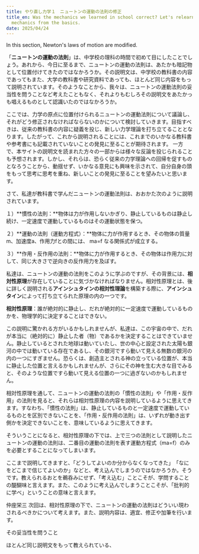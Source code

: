 ```yaml
---
title: やり直し力学１　ニュートンの運動の法則の修正
title_en: Was the mechanics we learned in school correct? Let's relearn
  mechanics from the basics.
date: 2025/04/24
---
```

In this section, Newton's laws of motion are modified.

「**ニュートンの運動の法則**」は、中学校の理科の時間で初めて目にしたことでしょう。あれから、今日に至るまで、ニュートンの運動の法則は、あたかも暗記物として位置付けてきたのではなかろうか。その説明文は、中学校の教科書の内容であってもまた、大学の教科書や研究資料であっても、ほとんど同じ内容をもって説明されています。そのようなことから、我々は、ニュートンの運動法則の妥当性を問うことなど考えたこともなく、それよりもむしろその説明文をあたかっも唱えるものとして認識いたのではなかろうか。

ここでは、力学の原点に位置付けられるニュートンの運動法則について議論し、それがどう修正されなければならないのかについて検討していきます。目指すべきは、従来の教科書の内容に疑義を投じ、新しい力学理論を打ち立てることとなります。したがって、これから説明されることには、これまでのいかなる教科書や参考書にも記載されていないことの発見に至ることが期待されます。
一方で、本サイトの説明文を読まれた方々の一部からは様々な反論を投じられることも予想されます。しかし、それらは、恐らく従来の力学理論への回帰を促すものとなろうことから、動揺せず、いかなる意見にも興味を示されて、自分自身の頭をもって思考に思考を重ね、新しいことの発見に至ることを望みたいと思います。

さて、私達が教科書で学んだニュートンの運動法則は、おおかた次のように説明されています。

１）**慣性の法則：**物体は力が作用しないかぎり、静止しているものは静止し続け、一定速度で運動しているものはその運動状態を保つ。

２）**運動の法則（運動方程式）：**物体に力が作用するとき、その物体の質量m、加速度a、作用力fとの間には、 ma=f  なる関係式が成立する。

３）**作用・反作用の法則：**物体に力が作用するとき、その物体は作用力に対して、同じ大きさで逆向きの反作用力を及ぼす。[](https://www.bing.com/ck/a?!&&p=6755b8c22559e981e4e84aca608bccf08e399949fc74b4fad1ad128a96167527JmltdHM9MTc0NTQ1MjgwMA&ptn=3&ver=2&hsh=4&fclid=2e84eba5-2b76-62b8-3829-f9582a9c6303&psq=%e3%83%8b%e3%83%a5%e3%83%bc%e3%83%88%e3%83%b3%e3%81%ae%e9%81%8b%e5%8b%95%e6%b3%95%e5%89%87&u=a1aHR0cHM6Ly9uYW5hbWVtby5uZXQvbmV3dG9ucy10aGlyZC1sYXcv&ntb=1)

私達は、ニュートンの運動の法則をこのように学ぶのですが、その背景には、**相対性原理**が存在していることに気づかなければなりません。相対性原理とは、後に詳しく説明される**アインシュタインの相対性理論**を構築する際に、**アインシュタイン**によって打ち立てられた原理の内の一つです。

**相対性原理**：誰が絶対的に静止し、だれが絶対的に一定速度で運動しているものかを、物理学的に決定することはできない。

この説明に驚かれる方がいるかもしれませんが、私達は、この宇宙の中で、だれが本当に（絶対的に）静止した者（物）であるかを決定することはできていません。静止しているとされた地球は動いていたし、世の中心と設定された太陽も銀河の中では動いている存在であるし、その銀河ですら動いて見える無数の銀河の内の一つにすぎません。恐らくは、創造主とされる神の立っている位置が、本当に静止した位置と言えるかもしれませんが、さらにその神を生む大きな目でみると、そのような位置ですら動いて見える位置の一つに過ぎないのかもしれません。

相対性原理を通して、ニュートンの運動の法則の「慣性の法則」や「作用・反作用」の法則を見ると、それらは相対性原理の内容を説明しているように思えてきます。すなわち、「慣性の法則」は、静止しているものと一定速度で運動しているものとを区別できないことを、「作用・反作用の法則」は、いずれが動き出す側かを決定できないことを、意味しているように思えてきます。

そういうことになると、相対性原理の下では、上で三つの法則として説明したニュートンの運動の法則は、二番目の運動の法則を表す運動方程式（ma=f）のみを必要とすることになってしまいます。

ここまで説明してきますと、「どうしてよいのか分からなくなってきた」　「なにをどこまで信じてよいのか」などと、考え込んでしまうのではなかろうか。そうです。教えられるおとを鵜呑みにせず、「考え込む」ことこそが、学問することの醍醐味と言えます。また、このように考え込んでしまうことこそが、「批判的に学べ」ということの意味と言えます。

仲座栄三
次回は、相対性原理の下で、ニュートンの運動の法則はどういい現わされるべきかについて考えます。また、説明内容は、適宜、修正や加筆を行います。








その妥当性を問うこと

ほとんど同じ説明文をもって教えられている、
